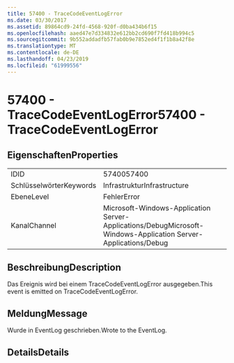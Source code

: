 ```yaml
---
title: 57400 - TraceCodeEventLogError
ms.date: 03/30/2017
ms.assetid: 89864cd9-24fd-4568-920f-d0ba434b6f15
ms.openlocfilehash: aaed47e7d334832e612bb2cd690f7fd418b994c5
ms.sourcegitcommit: 9b552addadfb57fab0b9e7852ed4f1f1b8a42f8e
ms.translationtype: MT
ms.contentlocale: de-DE
ms.lasthandoff: 04/23/2019
ms.locfileid: "61999556"
---
```

# <a name="57400---tracecodeeventlogerror"></a><span data-ttu-id="a21e0-102">57400 - TraceCodeEventLogError</span><span class="sxs-lookup"><span data-stu-id="a21e0-102">57400 - TraceCodeEventLogError</span></span>
## <a name="properties"></a><span data-ttu-id="a21e0-103">Eigenschaften</span><span class="sxs-lookup"><span data-stu-id="a21e0-103">Properties</span></span>  
  
|||  
|-|-|  
|<span data-ttu-id="a21e0-104">ID</span><span class="sxs-lookup"><span data-stu-id="a21e0-104">ID</span></span>|<span data-ttu-id="a21e0-105">57400</span><span class="sxs-lookup"><span data-stu-id="a21e0-105">57400</span></span>|  
|<span data-ttu-id="a21e0-106">Schlüsselwörter</span><span class="sxs-lookup"><span data-stu-id="a21e0-106">Keywords</span></span>|<span data-ttu-id="a21e0-107">Infrastruktur</span><span class="sxs-lookup"><span data-stu-id="a21e0-107">Infrastructure</span></span>|  
|<span data-ttu-id="a21e0-108">Ebene</span><span class="sxs-lookup"><span data-stu-id="a21e0-108">Level</span></span>|<span data-ttu-id="a21e0-109">Fehler</span><span class="sxs-lookup"><span data-stu-id="a21e0-109">Error</span></span>|  
|<span data-ttu-id="a21e0-110">Kanal</span><span class="sxs-lookup"><span data-stu-id="a21e0-110">Channel</span></span>|<span data-ttu-id="a21e0-111">Microsoft-Windows-Application Server-Applications/Debug</span><span class="sxs-lookup"><span data-stu-id="a21e0-111">Microsoft-Windows-Application Server-Applications/Debug</span></span>|  
  
## <a name="description"></a><span data-ttu-id="a21e0-112">Beschreibung</span><span class="sxs-lookup"><span data-stu-id="a21e0-112">Description</span></span>  
 <span data-ttu-id="a21e0-113">Das Ereignis wird bei einem TraceCodeEventLogError ausgegeben.</span><span class="sxs-lookup"><span data-stu-id="a21e0-113">This event is emitted on TraceCodeEventLogError.</span></span>  
  
## <a name="message"></a><span data-ttu-id="a21e0-114">Meldung</span><span class="sxs-lookup"><span data-stu-id="a21e0-114">Message</span></span>  
 <span data-ttu-id="a21e0-115">Wurde in EventLog geschrieben.</span><span class="sxs-lookup"><span data-stu-id="a21e0-115">Wrote to the EventLog.</span></span>  
  
## <a name="details"></a><span data-ttu-id="a21e0-116">Details</span><span class="sxs-lookup"><span data-stu-id="a21e0-116">Details</span></span>
